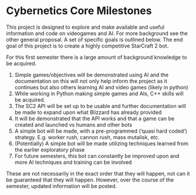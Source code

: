 # Cybernetics Core Milestones

This project is designed to explore and make available and useful information and code on videogames and AI. For more background see the other general proposal. A set of specific goals is outlined below. The end goal of this project is to create a highly competitive StarCraft 2 bot.

For this first semester there is a large amount of background knowledge to be acquired. 

 1. Simple games/objectives will be demonstrated using AI and the documentation on this will not only help inform the project as it continues but also others learning AI and video games (likely in python)
 2.	While working in Python making simple games and AIs, C++ skills will be acquired.
 3.	The SC2 API will be set up to be usable and further documentation will be made to expand upon what Blizzard has already provided
 4.	It will be demonstrated that the API works and that a game can be created and launched vs humans and other bots
 5.	A simple bot will be made, with a pre-programmed (‘quasi hard coded’) strategy. E.g. worker rush, cannon rush, mass mutalisk, etc.
 6.	(Potentially) A simple bot will be made utilizing techniques learned from the earlier exploratory phase
 7.	For future semesters, this bot can constantly be improved upon and more AI techniques and training can be involved

These are not necessarily in the exact order that they will happen, not can it be guaranteed that they will happen. However, over the course of the semester, updated information will be posted.
